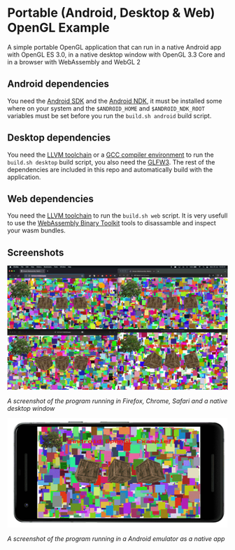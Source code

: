 # Portable (Android, Desktop & Web) OpenGL Example
A simple portable OpenGL application that can run in a native Android app with OpenGL ES 3.0, in a native desktop window with OpenGL 3.3 Core and in a browser with WebAssembly and WebGL 2

## Android dependencies
You need the [Android SDK](https://developer.android.com/studio/#command-tools) and the [Android NDK](https://developer.android.com/ndk/downloads/), it must be installed some where on your system and the `$ANDROID_HOME` and `$ANDROID_NDK_ROOT` variables must be set before you run the `build.sh android` build script.

## Desktop dependencies
You need the [LLVM toolchain](https://llvm.org/) or a [GCC compiler environment](https://gcc.gnu.org/) to run the `build.sh desktop` build script, you also need the [GLFW3](https://www.glfw.org/). The rest of the dependencies are included in this repo and automatically build with the application.

## Web dependencies
You need the [LLVM toolchain](https://llvm.org/) to run the `build.sh web` script. It is very usefull to use the [WebAssembly Binary Toolkit](https://github.com/WebAssembly/wabt) tools to disassamble and inspect your wasm bundles.

## Screenshots
![A screenshot of the program running in Firefox, Chrome, Safari and a native desktop window](docs/screenshot-desktop-web.jpg)

*A screenshot of the program running in Firefox, Chrome, Safari and a native desktop window*

![A screenshot of the program running in Firefox, Chrome, Safari and a native desktop window](docs/screenshot-android.png)

*A screenshot of the program running in a Android emulator as a native app*

